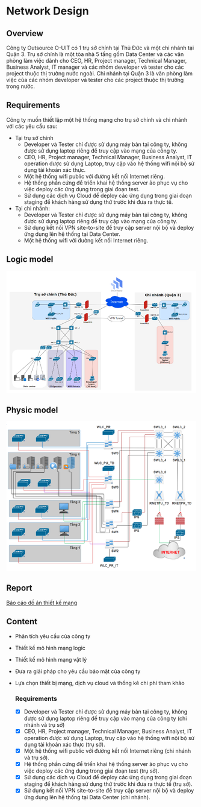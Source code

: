 # Network Design

## Overview
Công ty Outsource O-UIT có 1 trụ sở chính tại Thủ Đức và một chi nhánh tại Quận 3. Trụ sở
chính là một tòa nhà 5 tầng gồm Data Center và các văn phòng làm việc dành cho CEO, HR,
Project manager, Technical Manager, Business Analyst, IT manager và các nhóm developer
và tester cho các project thuộc thị trường nước ngoài. Chi nhánh tại Quận 3 là văn phòng
làm việc của các nhóm developer và tester cho các project thuộc thị trường trong nước. 

## Requirements
Công ty muốn thiết lập một hệ thống mạng cho trụ sở chính và chi
nhánh với các yêu cầu sau:
- Tại trụ sở chính
  + Developer và Tester chỉ được sử dụng máy bàn tại công ty, không được sử dụng laptop riêng để truy cập vào mạng của công ty.
  + CEO, HR, Project manager, Technical Manager, Business Analyst, IT operation được sử dụng Laptop, truy cập vào hệ thống wifi nội bộ sử dụng tài khoản xác thực.
  + Một hệ thống wifi public với đường kết nối Internet riêng.
  + Hệ thống phần cứng để triển khai hệ thống server ảo phục vụ cho việc deploy các ứng dụng trong giai đoạn test.
  + Sử dụng các dịch vụ Cloud để deploy các ứng dụng trong giai đoạn staging để khách hàng sử dụng thử trước khi đưa ra thực tế.
- Tại chi nhánh:
  + Developer và Tester chỉ được sử dụng máy bàn tại công ty, không được sử dụng laptop riêng để truy cập vào mạng của công ty.
  + Sử dụng kết nối VPN site-to-site để truy cập server nội bộ và deploy ứng dụng lên hệ thống tại Data Center.
  + Một hệ thống wifi với đường kết nối Internet riêng.

## Logic model
![](./images/logical_model.PNG)

## Physic model
![](./images/physical_model.PNG)

## Report
[Báo cáo đồ án thiết kế mạng](./Bao%20cao%20TKM%20HK1%202023-2024.pdf)

## Content

+ Phân tích yêu cầu của công ty
+ Thiết kế mô hình mạng logic
+ Thiết kế mô hình mạng vật lý
+ Đưa ra giải pháp cho yêu cầu bảo mật của công ty
+ Lựa chọn thiết bị mạng, dịch vụ cloud và thống kê chi phí tham khảo

    ### Requirements
    + [x] Developer và Tester chỉ được sử dụng máy bàn tại công ty, không được sử dụng laptop riêng để truy cập vào mạng của công ty (chi nhánh và trụ sở)
    + [x] CEO, HR, Project manager, Technical Manager, Business Analyst, IT operation được sử dụng Laptop, truy cập vào hệ thống wifi nội bộ sử dụng tài khoản xác thực (trụ sở).
    + [x] Một hệ thống wifi public với đường kết nối Internet riêng (chi nhánh và trụ sở).
    + [x] Hệ thống phần cứng để triển khai hệ thống server ảo phục vụ cho việc deploy các ứng dụng trong giai đoạn test (trụ sở).
    + [x] Sử dụng các dịch vụ Cloud để deploy các ứng dụng trong giai đoạn staging để khách hàng sử dụng thử trước khi đưa ra thực tế (trụ sở).
    + [x] Sử dụng kết nối VPN site-to-site để truy cập server nội bộ và deploy ứng dụng lên hệ thống tại Data Center (chi nhánh).
